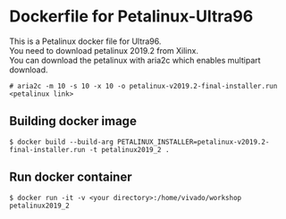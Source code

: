 # Dockerfile for Petalinux-Ultra96

This is a Petalinux docker file for Ultra96.  
You need to download petalinux 2019.2 from Xilinx.  
You can download the petalinux with aria2c which enables multipart download.  

```
# aria2c -m 10 -s 10 -x 10 -o petalinux-v2019.2-final-installer.run <petalinux link>
```

## Building docker image
```
$ docker build --build-arg PETALINUX_INSTALLER=petalinux-v2019.2-final-installer.run -t petalinux2019_2 .
```

## Run docker container
```
$ docker run -it -v <your directory>:/home/vivado/workshop petalinux2019_2
```
